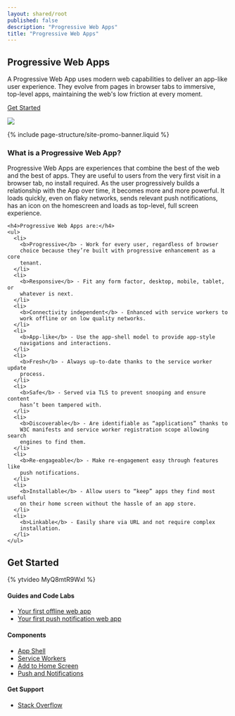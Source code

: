 ```yaml
---
layout: shared/root
published: false
description: "Progressive Web Apps"
title: "Progressive Web Apps"
---
```


<div class="wf-landing-section">
  <div class="page-content mdl-grid">
    <div class="mdl-cell mdl-cell--8-col mdl-cell--5-col-tablet">
      <h2>Progressive Web Apps</h2>
      <p>
        <!--
        A Progressive Web App provides a low friction, app-like user experience
        built using modern web capabilities.-->
        A Progressive Web App uses modern web capabilities to deliver an 
        app-like user experience. They evolve from pages in 
        browser tabs to immersive, top-level apps, maintaining the web's low 
        friction at every moment.
      </p>
      <p>
        <a href="#getstarted" class="mdl-button mdl-js-button mdl-button--raised mdl-button--colored">
          Get Started
        </a>
      </p>
    </div>
    <div class="mdl-cell mdl-cell--4-col mdl-cell--3-col-tablet">
      <img src="/web/imgs/pwa-video-small.png" style="max-height: 450px;">
    </div>
  </div>
</div>

{% include page-structure/site-promo-banner.liquid %}


<div class="wf-landing-section wf-secondaryheading">
  <div class="page-content">
    <h3>What is a Progressive Web App?</h3>
    <p>
      Progressive Web Apps are experiences that combine the best of the web and 
      the best of apps. They are useful to users from the very first visit in 
      a browser tab, no install required. As the user progressively builds a 
      relationship with the App over time, it becomes more and more powerful. 
      It loads quickly, even on flaky networks, sends relevant push 
      notifications, has an icon on the homescreen and loads as top-level, 
      full screen experience.
    </p>

    <h4>Progressive Web Apps are:</h4>
    <ul>
      <li>
        <b>Progressive</b> - Work for every user, regardless of browser 
        choice because they’re built with progressive enhancement as a core 
        tenant.
      </li>
      <li>
        <b>Responsive</b> - Fit any form factor, desktop, mobile, tablet, or 
        whatever is next.
      </li>
      <li>
        <b>Connectivity independent</b> - Enhanced with service workers to 
        work offline or on low quality networks.
      </li>
      <li>
        <b>App-like</b> - Use the app-shell model to provide app-style 
        navigations and interactions.
      </li>
      <li>
        <b>Fresh</b> - Always up-to-date thanks to the service worker update 
        process.
      </li>
      <li>
        <b>Safe</b> - Served via TLS to prevent snooping and ensure content 
        hasn’t been tampered with.
      </li>
      <li>
        <b>Discoverable</b> - Are identifiable as “applications” thanks to 
        W3C manifests and service worker registration scope allowing search 
        engines to find them.
      </li>
      <li>
        <b>Re-engageable</b> - Make re-engagement easy through features like 
        push notifications.
      </li>
      <li>
        <b>Installable</b> - Allow users to “keep” apps they find most useful 
        on their home screen without the hassle of an app store.
      </li>
      <li>
        <b>Linkable</b> - Easily share via URL and not require complex 
        installation.
      </li>
    </ul>
  </div>
</div>

<div id="getstarted" class="wf-landing-section wf-pwa-gs">
  <div class="page-content mdl-grid">
    <h2 class="mdl-cell mdl-cell--12-col">
      Get Started
    </h2>
    <div class="mdl-cell mdl-cell--6-col mdl-cell--4-col-tablet">
      {% ytvideo MyQ8mtR9WxI %}
    </div>
    <div class="mdl-cell mdl-cell--6-col mdl-cell--4-col-tablet">
      <h4>Guides and Code Labs</h4>
      <ul>
        <li><a href="/web/fundamentals/getting-started/your-first-offline-web-app/">Your first offline web app</a></li>
        <li><a href="/web/fundamentals/getting-started/push-notifications/">Your first push notification web app</a></li>
      </ul>
      <h4>Components</h4>
      <ul>
        <li><a href="/web/updates/2015/11/app-shell">App Shell</a></li>
        <li><a href="https://slightlyoff.github.io/ServiceWorker/spec/service_worker/">Service Workers</a></li>
        <li><a href="/web/fundamentals/engage-and-retain/simplified-app-installs/">Add to Home Screen</a></li>
        <li><a href="/web/fundamentals/engage-and-retain/push-notifications/">Push and Notifications</a></li>
      </ul>
      <h4>Get Support</h4>
      <ul>
        <li><a href="http://stackoverflow.com/questions/tagged/progressive-web-apps">Stack Overflow</a></li>
      </ul>
    </div>
  </div>
</div>


<div hidden class="wf-landing-section">
  <div class="page-content mdl-grid">
    <h2 class="mdl-cell mdl-cell--12-col">
      Progressive Web Apps in Action
    </h2>
    <div class="mdl-cell mdl-cell--6-col mdl-cell--4-col-tablet">
      app 1
    </div>
    <div class="mdl-cell mdl-cell--6-col mdl-cell--4-col-tablet">
      app 2
    </div>
  </div>
</div>
